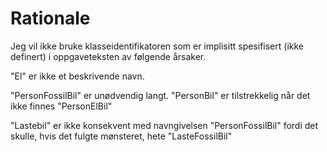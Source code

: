# Rationale
Jeg vil ikke bruke klasseidentifikatoren som er
implisitt spesifisert (ikke definert) i oppgaveteksten
av følgende årsaker.

"El" er ikke et beskrivende navn.

"PersonFossilBil" er unødvendig langt.
"PersonBil" er tilstrekkelig når det ikke finnes "PersonElBil"

"Lastebil" er ikke konsekvent med navngivelsen "PersonFossilBil"
fordi det skulle, hvis det fulgte mønsteret, hete "LasteFossilBil"
